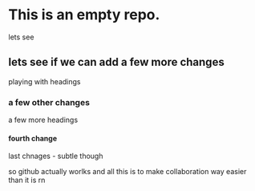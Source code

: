 # This is an empty repo.

lets see

## lets see if we can add a few more changes

playing with headings

### a few other changes
a few more headings

#### fourth change
last chnages - subtle though

so github actually worlks and all this is to make collaboration way easier than it is rn
